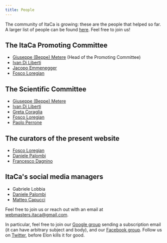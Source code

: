 ```yaml
---
title: People
---
```

The community of ItaCa is growing: these are the people that helped so far. A larger list of people can be found <a href="../pages/loca.html">here</a>. Feel free to join us!

## The ItaCa Promoting Committee

<div id="pc"></div>

- <a href="http://math.unipa.it/metere" target="_blank">Giuseppe (Beppe) Metere</a> (Head of the Promoting Committee)
- <a href="http://diliberti.github.io" target="_blank">Ivan Di Liberti</a>
- <a href="https://jacopoemmenegger.wordpress.com" target="_blank">Jacopo Emmenegger</a>
- <a href="http://tetrapharmakon.github.io" target="_blank">Fosco Loregian</a>

## The Scientific Committee

<div id="sc"></div>

- <a href="http://math.unipa.it/metere" target="_blank">Giuseppe (Beppe) Metere</a>
- <a href="http://diliberti.github.io" target="_blank">Ivan Di Liberti</a>
- <a href="https://etagreta.github.io" target="_blank">Greta Coraglia</a>
- <a href="http://tetrapharmakon.github.io" target="_blank">Fosco Loregian</a>
- <a href="http://www.paoloperrone.org" target="_blank">Paolo Perrone</a>

## The curators of the present website

<div id="web"></div>

- <a href="http://tetrapharmakon.github.io" target="_blank">Fosco Loregian</a>
- <a href="http://dpl0a.github.io" target="_blank">Daniele Palombi</a>
- <a href="https://fdgn.github.io" target="_blank">Francesco Dagnino</a>

## ItaCa's social media managers

<div id="smm"></div>

- Gabriele Lobbia
- <a href="http://dpl0a.github.io" target="_blank">Daniele Palombi</a>
- <a href="https://matteocapucci.wordpress.com">Matteo Capucci</a>

Feel free to join us or reach out with an email at [webmasters.itaca@gmail.com](mailto:webmasters.itaca@gmail.com).

In particular, feel free to join our [Google group](mailto:progettoitaca+subscribe@googlegroups.com) sending a subscription email (it can have arbitrary subject and body), and our [Facebook group](https://www.facebook.com/groups/507590330041282/). Follow us on [Twitter](https://twitter.com/progetto_itaca), before Elon kills it for good.
